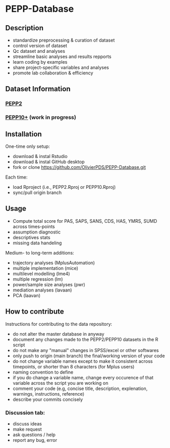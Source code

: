 # PEPP-Database
## Description
- standardize preprocessing & curation of dataset
- control version of dataset
- Qc dataset and analyses
- streamline basic analyses and results repports
- learn coding by examples 
- share project-specific variables and analyses 
- promote lab collaboration & efficiency

## Dataset Information
### [PEPP2](PEPP2/README.md)
### [PEPP10+](PEPP10+/README.md) (work in progress)

## Installation
One-time only setup:
- download & instal Rstudio
- download & instal GitHub desktop
- fork or clone https://github.com/OlivierPDS/PEPP-Database.git

Each time:
- load Rproject (i.e., PEPP2.Rproj or PEPP10.Rproj)
- sync/pull origin branch

## Usage 
- Compute total score for PAS, SAPS, SANS, CDS, HAS, YMRS, SUMD across times-points
- assumption diagnostic
- descriptives stats
- missing data handeling

Medium- to long-term additions:
- trajectory analyses (MplusAutomation)
- multiple implementation (mice)
- multilevel modelling (lme4)
- multiple regression (lm)
- power/sample size analyses (pwr)
- mediation analyses (lavaan)
- PCA (laavan)

## How to contribute
Instructions for contributing to the data repository:
- do not alter the master database in anyway
- document any changes made to the PEPP2/PEPP10 datasets in the R script
- do not make any "manual" changes in SPSS/excel or other softwares
- only push to origin (main branch) the final/working version of your code
- do not change variable names except to make it consistent across timepoints, or shorter than 8 characters (for Mplus users)
- naming convention to define
- if you do change a variable name, change every occurence of that variable across the script you are working on
- comment your code (e.g, concise title, description, explenation, warnings, instructions, reference)
- describe your commits concisely

### Discussion tab:
- discuss ideas 
- make request
- ask questions / help 
- report any bug, error 

